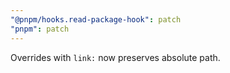 ```yaml
---
"@pnpm/hooks.read-package-hook": patch
"pnpm": patch
---
```


Overrides with `link:` now preserves absolute path.
